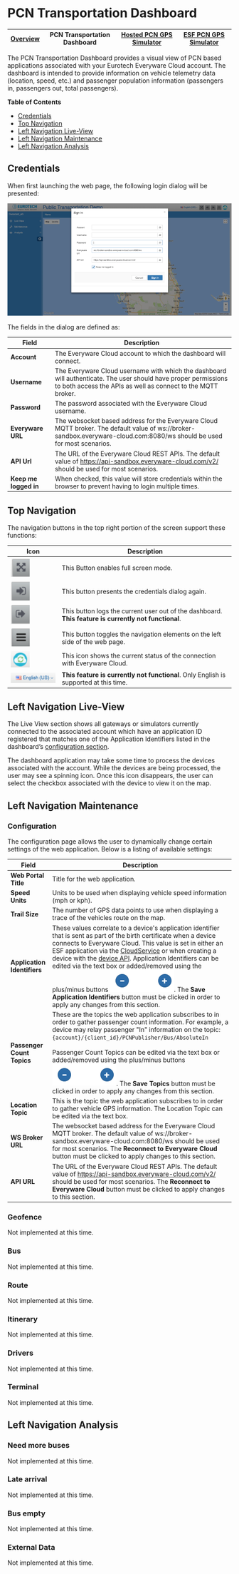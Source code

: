 # PCN Transportation Dashboard

| [Overview](README.md) | PCN Transportation Dashboard | [Hosted PCN GPS Simulator](web-pcn-sim.md) | [ESF PCN GPS Simulator](esf-pcn-gps-sim.md) |
|---|---|---|---|

The PCN Transportation Dashboard provides a visual view of PCN based applications
associated with your Eurotech Everyware Cloud account. The dashboard is intended
to provide information on vehicle telemetry data (location, speed, etc.) and
passenger population information (passengers in, passengers out, total
passengers).

**Table of Contents**
- [Credentials](#credentials)
- [Top Navigation](#top-navigation)
- [Left Navigation Live-View](#left-navigation-live-view)
- [Left Navigation Maintenance](#left-navigation-maintenance)
- [Left Navigation Analysis](#left-navigation-analysis)

## Credentials
When first launching the web page, the following login dialog will be presented:

![Login Dialog](images/dash_login.png)

The fields in the dialog are defined as:

| Field | Description |
|---|---|
| **Account** | The Everyware Cloud account to which the dashboard will connect. |
| **Username** | The Everyware Cloud username with which the dashboard will authenticate. The user should have proper permissions to both access the APIs as well as connect to the MQTT broker. |
| **Password** | The password associated with the Everyware Cloud username. |
| **Everyware URL** | The websocket based address for the Everyware Cloud MQTT broker. The default value of ws://broker-sandbox.everyware-cloud.com:8080/ws should be used for most scenarios. |
| **API Url** | The URL of the Everyware Cloud REST APIs. The default value of https://api-sandbox.everyware-cloud.com/v2/ should be used for most scenarios. |
| **Keep me logged in** | When checked, this value will store credentials within the browser to prevent having to login multiple times. |

## Top Navigation
The navigation buttons in the top right portion of the screen support these
functions:

| Icon | Description |
|---|---|
| ![Full Screen](images/full_screen.png) | This Button enables full screen mode. |
| ![Credentials Button](images/cred_diag.png) | This button presents the credentials dialog again. |
| ![Log Out](images/log_out.png) | This button logs the current user out of the dashboard. **This feature is currently not functional**. |
| ![Nav Toggle](images/nav_toggle.png) | This button toggles the navigation elements on the left side of the web page. |
| ![Cloud Status](images/cloud_status.png) | This icon shows the current status of the connection with Everyware Cloud. |
| ![Language Button](images/lang_button.png) | **This feature is currently not functional**. Only English is supported at this time. |

## Left Navigation Live-View

The Live View section shows all gateways or simulators currently connected to the associated account which have an application ID registered that matches one of the Application Identifiers listed in the dashboard’s [configuration section](#configuration).

The dashboard application may take some time to process the devices associated
with the account. While the devices are being processed, the user may see a
spinning icon. Once this icon disappears, the user can select the checkbox
associated with the device to view it on the map.

## Left Navigation Maintenance
### Configuration
The configuration page allows the user to dynamically change certain settings
of the web application. Below is a listing of available settings:

| Field | Description |
|---|---|
| **Web Portal Title** | Title for the web application. |
| **Speed Units** | Units to be used when displaying vehicle speed information (mph or kph). |
| **Trail Size** | The number of GPS data points to use when displaying a trace of the vehicles route on the map. |
| **Application Identifiers** | These values correlate to a device's application identifier that is sent as part of the birth certificate when a device connects to Everyware Cloud. This value is set in either an ESF application via the [CloudService](http://download.eclipse.org/kura/docs/api/3.0.0/apidocs/org/eclipse/kura/cloud/CloudService.html) or when creating a device with the [device API](https://api-sandbox.everyware-cloud.com/docs/resource_Devices.html#path__devices.html). Application Identifiers can be edited via the text box or added/removed using the plus/minus buttons ![Plus Minus](images/plus_minus.png). The **Save Application Identifiers** button must be clicked in order to apply any changes from this section.
| **Passenger Count Topics** | These are the topics the web application subscribes to in order to gather passenger count information. For example, a device may relay passenger "In" information on the topic: `{account}/{client_id}/PCNPublisher/Bus/AbsoluteIn` </br></br> Passenger Count Topics can be edited via the text box or added/removed using the plus/minus buttons ![Plus Minus](images/plus_minus.png). The **Save Topics** button must be clicked in order to apply any changes from this section. |
| **Location Topic** | This is the topic the web application subscribes to in order to gather vehicle GPS information. The Location Topic can be edited via the text box. |
| **WS Broker URL** | The websocket based address for the Everyware Cloud MQTT broker. The default value of ws://broker-sandbox.everyware-cloud.com:8080/ws should be used for most scenarios. The **Reconnect to Everyware Cloud** button must be clicked to apply changes to this section. |
| **API URL** | The URL of the Everyware Cloud REST APIs. The default value of https://api-sandbox.everyware-cloud.com/v2/ should be used for most scenarios. The **Reconnect to Everyware Cloud** button must be clicked to apply changes to this section. |

### Geofence
Not implemented at this time.
### Bus
Not implemented at this time.
### Route
Not implemented at this time.
### Itinerary
Not implemented at this time.
### Drivers
Not implemented at this time.
### Terminal
Not implemented at this time.


## Left Navigation Analysis
### Need more buses
Not implemented at this time.
### Late arrival
Not implemented at this time.
### Bus empty
Not implemented at this time.
### External Data
Not implemented at this time.
